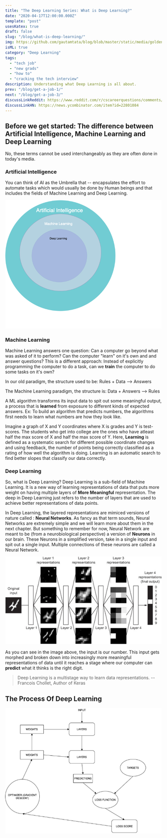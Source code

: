 ```yaml
---
title: "The Deep Learning Series: What is Deep Learning?"
date: "2020-04-17T12:00:00.000Z"
template: "post"
usesKatex: true
draft: false
slug: "/blog/what-is-deep-learning/"
img: https://github.com/gautamtata/blog/blob/master/static/media/golden.jpg?raw=true
isML: true
category: "Deep Learning"
tags:
  - "tech job"
  - "new grads"
  - "how to"
  - "cracking the tech interview"
description: Understanding what Deep Learning is all about.
prev: "/blog/get-a-job-1/"
next: "/blog/get-a-job-3/"
discussLinkReddit: https://www.reddit.com/r/cscareerquestions/comments/fwg4xe/feedbackadvice_on_blog/
discussLinkHN: https://news.ycombinator.com/item?id=22801084
---
```


## Before we get started: The difference between Artificial Intelligence, Machine Learning and Deep Learning

No, these terms cannot be used interchangeably as they are often done in today's media. 

### Artificial Intelligence 

You can think of AI as the Umbrella that -- encapsulates the effort to automate tasks which would usually be done by Human beings and that includes the fields of Machine Learning and Deep Learning.

![Umbrella Encapsulation](https://github.com/gautamtata/blog/blob/master/static/media/deeplearning/Umbrella.png?raw=true)

### Machine Learning

Machine Learning answers one question: Can a computer go beyond what was asked of it to perform? Can the computer "learn" on it's own and and answer questions? This is a different approach: Instead of explicitly programming  the computer to do a task, can we **train** the computer to do some tasks on it's own?

In our old paradigm, the structure used to be: Rules + Data --> Answers

The Machine Learning paradigm, the structure is: Data + Answers --> Rules

A ML algorithm transforms its input data to spit out some meaningful output, a process that is **learned** from exposure to different kinds of expected answers. Ex: To build an algorithm that predicts numbers, the algorithms first needs to learn what numbers are how they look like.

Imagine a graph of X and Y coordinates where X is grades and Y is test-scores. The students who get into college are the ones who have atleast half the max score of X and half the max score of Y. Here, **Learning** is defined as a systematic search for different possible coordinate changes and using feedback, the number of points being correctly classified as a rating of how well the algorithm is doing. Learning is an automatic search to find better slopes that classify our data correctly.

### Deep Learning

So, what is Deep Learning? Deep Learning is a sub-field of Machine Learning. It is a new way of learning representations of data that puts more weight on having multiple layers of **More Meaningful** representation. The deep in Deep Learning just refers to the number of layers that are used to achieve better representations of data points.

In Deep Learning, the layered representations are mimiced versions of nature called : **Neural Networks**. As fancy as that term sounds, Neural Networks are extremely simple and we will learn more about them in the next chapter. But something to remember for now, Neural Network are meant to be (from a neurobiological perspective) a version of **Neurons** in our brain. These Neurons in a simplified version, take in a single input and spit out a single input. Multiple connections of these neurons are called a Neural Network. 

![Deep Represntations learned by a digit classification model - Francois Chollet](https://github.com/gautamtata/blog/blob/master/static/media/deeplearning/digit-classification.jpg?raw=true)

 As you can see in the image above, the input is our number. This input gets morphed and broken down into increasingly more meaningful representations of data until it reaches a stage where our computer can **predict** what it thinks is the right digit. 

> Deep Learning is a multistage way to learn data representations. -- Francois Chollet, Author of Keras

## The Process Of Deep Learning

![Umbrella Encapsulation](https://github.com/gautamtata/blog/blob/master/static/media/deeplearning/flow.png?raw=true)

